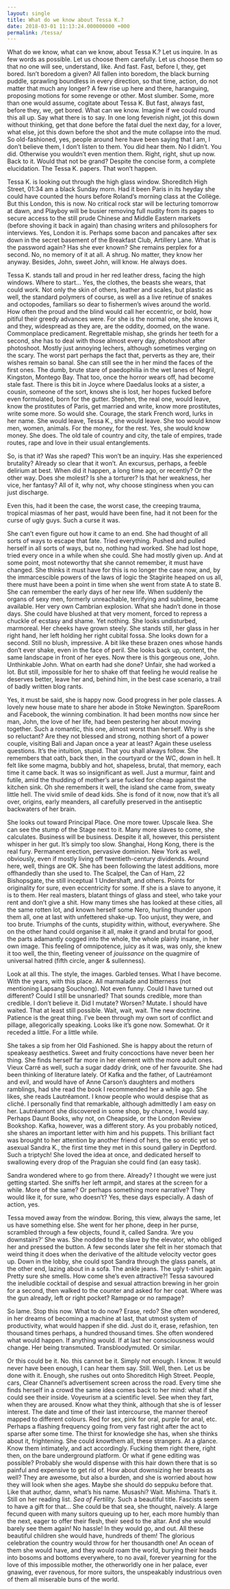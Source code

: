 ```yaml
---
layout: single
title: What do we know about Tessa K.?
date: 2018-03-01 11:13:24.000000000 +000
permalink: /tessa/
---
```


What do we know, what can we know, about Tessa K.? Let us inquire. In as few words as possible. Let us choose them carefully. Let us choose them so that no one will see, understand, like. And fast. Fast, before I, they, get bored. Isn’t boredom a given? All fallen into boredom, the black burning puddle, sprawling boundless in every direction, so that time, action, do not matter that much any longer? A few rise up here and there, haranguing, proposing motions for some revenge or other. Most slumber. Some, more than one would assume, cogitate about Tessa K. But fast, always fast, before they, we, get bored. What can we know. Imagine if we could round this all up. Say what there is to say. In one long feverish night, jot this down without thinking, get that done before the fatal duel the next day, for a lover, what else, jot this down before the shot and the mute collapse into the mud. So old-fashioned, yes, people around here have been saying that I am, I don’t believe them, I don’t listen to them. You did hear them. No I didn’t. You did. Otherwise you wouldn’t even mention them. Right, right, shut up now. Back to it. Would that not be grand? Despite the concise form, a complete elucidation. The Tessa K. papers. That won’t happen.  

Tessa K. is looking out through the high glass window. Shoreditch High Street, 01:34 am a black Sunday morn. Had it been Paris in its heyday she could have counted the hours before Roland’s morning class at the Collège. But this London, this is now. No critical rock star will be lecturing tomorrow at dawn, and Playboy will be busier removing full nudity from its pages to secure access to the still prude Chinese and Middle Eastern markets (before shoving it back in again) than chasing writers and philosophers for interviews. Yes, London it is. Perhaps some bacon and pancakes after sex down in the secret basement of the Breakfast Club, Artillery Lane. What is the password again? Has she ever known? She remains perplex for a second. No, no memory of it at all. A shrug. No matter, they know her anyway. Besides, John, sweet John, will know. He always does.  

Tessa K. stands tall and proud in her red leather dress, facing the high windows. Where to start... Yes, the clothes, the beasts she wears, that could work. Not only the skin of others, leather and scales, but plastic as well, the standard polymers of course, as well as a live retinue of snakes and octopodes, familiars so dear to fishermen’s wives around the world. How often the proud and the blind would call her eccentric, or bold, how pitiful their greedy advances were. For she is the normal one, she knows it, and they, widespread as they are, are the oddity, doomed, on the wane. Commonplace predicament. Regrettable mishap, she grinds her teeth for a second, she has to deal with those almost every day, photoshoot after photoshoot. Mostly just annoying lechers, although sometimes verging on the scary. The worst part perhaps the fact that, perverts as they are, their wishes remain so banal. She can still see the in her mind the faces of the first ones. The dumb, brute stare of paedophilia in the wet lanes of Negril, Kingston, Montego Bay. That too, once the horror wears off, had become stale fast. There is this bit in Joyce where Daedalus looks at a sister, a cousin, someone of the sort, knows she is lost, her hopes fucked before even formulated, born for the gutter. Stephen, the real one, would leave, know the prostitutes of Paris, get married and write, know more prostitutes, write some more. So would she. Courage, the stark French word, lurks in her name. She would leave, Tessa K., she would leave. She too would know men, women, animals. For the money, for the rest. Yes, she would know money. She does. The old tale of country and city, the tale of empires, trade routes, rape and love in their usual entanglements.   

So, is that it? Was she raped? This won’t be an inquiry. Has she experienced brutality? Already so clear that it won’t. An excursus, perhaps, a feeble delirium at best. When did it happen, a long time ago, or recently? Or the other way. Does she molest? Is she a torturer? Is that her weakness, her vice, her fantasy? All of it, why not, why choose stinginess when you can just discharge.   

Even this, had it been the case, the worst case, the creeping trauma, tropical miasmas of her past, would have been fine, had it not been for the curse of ugly guys. Such a curse it was.   

She can’t even figure out how it came to an end. She had thought of all sorts of ways to escape that fate. Tried everything. Pushed and pulled herself in all sorts of ways, but no, nothing had worked. She had lost hope, tried every once in a while when she could. She had mostly given up. And at some point, most noteworthy that she cannot remember, it must have changed. She thinks it must have for this is no longer the case now, and, by the immarcescible powers of the laws of logic the Stagirite heaped on us all, there must have been a point in time when she went from state A to state B. She can remember the early days of her new life. When suddenly the organs of sexy men, formerly unreachable, terrifying and sublime, became available. Her very own Cambrian explosion. What she hadn’t done in those days. She could have blushed at that very moment, forced to repress a chuckle of ecstasy and shame. Yet nothing. She looks undisturbed, marmoreal. Her cheeks have grown steely. She stands still, her glass in her right hand, her left holding her right cubital fossa. She looks down for a second. Still no blush, impressive. A bit like these brazen ones whose hands don’t ever shake, even in the face of peril. She looks back up, content, the same landscape in front of her eyes. Now there is this gorgeous one, John. Unthinkable John. What on earth had she done? Unfair, she had worked a lot. But still, impossible for her to shake off that feeling he would realise he deserves better, leave her and, behind him, in the best case scenario, a trail of badly written blog rants.  

Yes, it must be said, she is happy now. Good progress in her pole classes. A lovely new house mate to share her abode in Stoke Newington. SpareRoom and Facebook, the winning combination. It had been months now since her man, John, the love of her life, had been pestering her about moving together. Such a romantic, this one, almost worst than herself. Why is she so reluctant? Are they not blessed and strong, nothing short of a power couple, visiting Bali and Japan once a year at least? Again these useless questions. It’s the intuition, stupid. That you shall always follow. She remembers that oath, back then, in the courtyard or the WC, down in hell. It felt like some magma, bubbly and hot, shapeless, brutal, that memory, each time it came back. It was so insignificant as well. Just a murmur, faint and futile, amid the thudding of mother’s arse fucked for cheap against the kitchen sink. Oh she remembers it well, the island she came from, sweaty little hell. The vivid smile of dead kids. She is fond of it now, now that it’s all over, origins, early meanders, all carefully preserved in the antiseptic backwaters of her brain.   

She looks out toward Principal Place. One more tower. Upscale Ikea. She can see the stump of the Stage next to it. Many more slaves to come, she calculates. Business will be business. Despite it all, however, this persistent whisper in her gut. It’s simply too slow. Shanghai, Hong Kong, there is the real fury. Permanent erection, pervasive dominion. New York as well, obviously, even if mostly living off twentieth-century dividends. Around here, well, things are OK. She has been following the latest additions, more offhandedly than she used to. The Scalpel, the Can of Ham, 22 Bishopsgate, the still inceptual 1 Undershaft, and others. Points for originality for sure, even eccentricity for some. If she is a slave to anyone, it is to them. Her real masters, blatant things of glass and steel, who take your rent and don’t give a shit. How many times she has looked at these cities, all the same rotten lot, and known herself some Nero, hurling thunder upon them all, one at last with unfettered shake-up. Too unjust, they were, and too brute. Triumphs of the cunts, stupidity within, without, everywhere. She on the other hand could organise it all, make it grand and brutal for good, the parts adamantly cogged into the whole, the whole plainly insane, in her own image. This feeling of omnipotence, juicy as it was, was only, she knew it too well, the thin, fleeting veneer of *jouissance* on the quagmire of universal hatred (fifth circle, anger &amp; sullenness).  

Look at all this. The style, the images. Garbled tenses. What I have become. With the years, with this place. All marmalade and bitterness (not mentioning Lapsang Souchong). Not even funny. Could I have turned out different? Could I still be unsnarled? That sounds credible, more than credible. I don’t believe it. Did I mutate? Worsen? Mutate. I should have waited. That at least still possible. Wait, wait, wait. The new doctrine. Patience is the great thing. I’ve been through my own sort of conflict and pillage, allegorically speaking. Looks like it’s gone now. Somewhat. Or it receded a little. For a little while.   

She takes a sip from her Old Fashioned. She is happy about the return of speakeasy aesthetics. Sweet and fruity concoctions have never been her thing. She finds herself far more in her element with the more adult ones. Vieux Carré as well, such a sugar daddy drink, one of her favourite. She had been thinking of literature lately. Of Kafka and the father, of Lautréamont and evil, and would have of Anne Carson’s daughters and mothers ramblings, had she read the book I recommended her a while ago. She likes, she reads Lautréamont. I know people who would despise that as cliché. I personally find that remarkable, although admittedly I am easy on her. Lautréamont she discovered in some shop, by chance, I would say. Perhaps Daunt Books, why not, on Cheapside, or the London Review Bookshop. Kafka, however, was a different story. As you probably noticed, she shares an important letter with him and his puppets. This brilliant fact was brought to her attention by another friend of hers, the so erotic yet so asexual Sandra K., the first time they met in this sound gallery in Deptford. Such a triptych! She loved the idea at once, and dedicated herself to swallowing every drop of the Praguian she could find (an easy task).  

Sandra wondered where to go from there. Already? I thought we were just getting started. She sniffs her left armpit, and stares at the screen for a while. More of the same? Or perhaps something more narrative? They would like it, for sure, who doesn’t? Yes, these days especially. A dash of action, yes.   

Tessa moved away from the window. Boring, this view, always the same, let us have something else. She went for her phone, deep in her purse, scrambled through a few objects, found it, called Sandra. ‘Are you downstairs?’ She was. She nodded to the slave by the elevator, who obliged her and pressed the button. A few seconds later she felt in her stomach that weird thing it does when the derivative of the altitude velocity vector goes up. Down in the lobby, she could spot Sandra through the glass panels, at the other end, lazing about in a sofa. The ankle jeans. The ugly t-shirt again. Pretty sure she smells. How come she’s even attractive?! Tessa savoured the ineludible cocktail of despise and sexual attraction brewing in her groin for a second, then walked to the counter and asked for her coat. Where was the gun already, left or right pocket? Rampage or no rampage?  

So lame. Stop this now. What to do now? Erase, redo? She often wondered, in her dreams of becoming a machine at last, that utmost system of productivity, what would happen if she did. Just do it, erase, refashion, ten thousand times perhaps, a hundred thousand times. She often wondered what would happen. If anything would. If at last her consciousness would change. Her being transmuted. Transbloodymuted. Or similar.  

Or this could be it. No. this cannot be it. Simply not enough. I know. It would never have been enough, I can hear them say. Still. Well, then. Let us be done with it. Enough, she rushes out onto Shoreditch High Street. People, cars, Clear Channel’s advertisement screen across the road. Every time she finds herself in a crowd the same idea comes back to her mind: what if she could see their inside. Voyeurism at a scientific level. See when they fart, when they are aroused. Know what they think, although that she is of lesser interest. The date and time of their last intercourse, the manner thereof mapped to different colours. Red for sex, pink for oral, purple for anal, etc. Perhaps a flashing frequency going from very fast right after the act to sparse after some time. The thirst for knowledge she has, when she thinks about it, frightening. She could *know*them all, these strangers. At a glance. Know them intimately, and act accordingly. Fucking them right there, right then, on the bare underground platform. Or what if gene editing was possible? Probably she would dispense with this hair down there that is so painful and expensive to get rid of. How about downsizing her breasts as well? They are awesome, but also a burden, and she is worried about how they will look when she ages. Maybe she should do seppuku before that. Like that author, damn, what’s his name. Musashi? Wait. Mishima. That’s it. Still on her reading list. *Sea of Fertility*. Such a beautiful title. Fascists seem to have a gift for that... She could be that sea, she thought, naively. A large fecund queen with many suitors queuing up to her, each more humbly than the next, eager to offer their flesh, their seed to the altar. And she would barely see them again! No hassle! In they would go, and out. All these beautiful children she would have, hundreds of them! The glorious celebration the country would throw for her thousandth one! An ocean of them she would have, and they would roam the world, burying their heads into bosoms and bottoms everywhere, to no avail, forever yearning for the love of this impossible mother, the otherworldly one in her palace, ever gnawing, ever ravenous, for more suitors, the unspeakably industrious oven of them all miserable buns of the world.   
